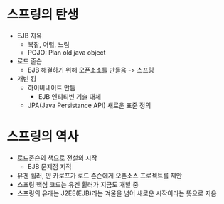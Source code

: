 # 스프링의 탄생
* EJB 지옥
    * 복잡, 어렵, 느림
    * POJO: Plan old java object
* 로드 존슨
    * EJB 해결하기 위해 오픈소소를 만들음 -> 스프링
* 개빈 킹
    * 하이버네이트 만듬
        * EJB 엔티티빈 기술 대체
    * JPA(Java Persistance API) 새로운 표준 정의
# 스프링의 역사
* 로드존슨의 책으로 전설의 시작
    * EJB 문제점 지적
* 유겐 휠러, 얀 카로프가 로드 존슨에게 오픈소스 프로젝트를 제안
* 스프링 핵심 코드는 유겐 휠러가 지금도 개발 중
* 스프링의 유래는 J2EE(EJB)라는 겨울을 넘어 새로운 시작이라는 뜻으로 지음